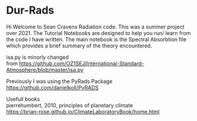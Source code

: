 # Dur-Rads
Hi Welcome to Sean Cravens Radiation code. This was a summer project over 2021. 
The Tutorial Notebooks are designed to help you run/ learn from the code I have written. 
The main notebook is the Spectral Absorbtion file which provides a brief summary of the theory encountered. 


isa.py is minorly changed  \
from https://github.com/OZ1SEJ/International-Standard-Atmosphere/blob/master/isa.py

Previously I was using the PyRads Package  \
https://github.com/danielkoll/PyRADS

Usefull books  \
pierrehumbert, 2010, principles of planetary climate  \
https://brian-rose.github.io/ClimateLaboratoryBook/home.html
